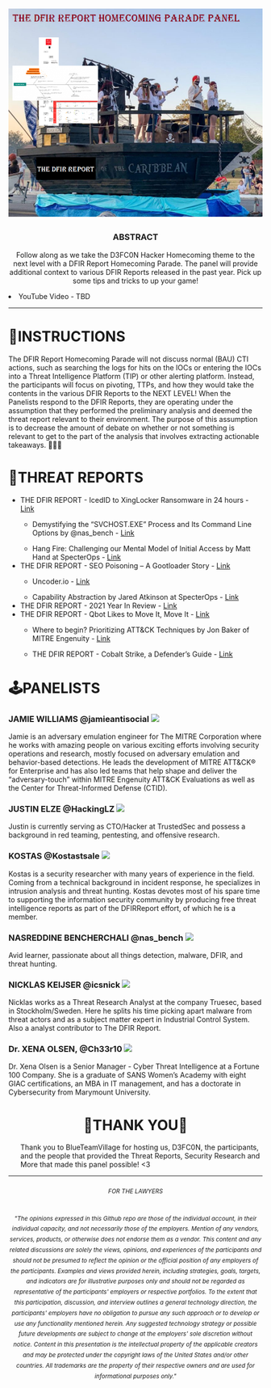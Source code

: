 # ![TheDFIRReportHomecomingParadePanel header](https://github.com/ch33r10/DEFCON30-BTV-TheDFIRReportHomecomingParadePanel/blob/main/HackerHomecoming/DFIR_REPORT_COVER.png)
<p><h3 align="center"><b>ABSTRACT</b></h3></p>
<p align="center">Follow along as we take the D3FC0N Hacker Homecoming theme to the next level with a DFIR Report Homecoming Parade. The panel will provide additional context to various DFIR Reports released in the past year. Pick up some tips and tricks to up your game!</p>
<li>YouTube Video - TBD</li>
<hr></hr>
<p><h1 align="left">🎲<b>INSTRUCTIONS</b></h1></p>
The DFIR Report Homecoming Parade will not discuss normal (BAU) CTI actions, such as searching the logs for hits on the IOCs or entering the IOCs into a Threat Intelligence Platform (TIP) or other alerting platform. Instead, the participants will focus on pivoting, TTPs, and how they would take the contents in the various DFIR Reports to the NEXT LEVEL! When the Panelists respond to the DFIR Reports, they are operating under the assumption that they performed the preliminary analysis and deemed the threat report relevant to their environment. The purpose of this assumption is to decrease the amount of debate on whether or not something is relevant to get to the part of the analysis that involves extracting actionable takeaways. 🤜💥🤛
<p></p>
<p><h1 align="left">📰<b>THREAT REPORTS</b></h1></p>
<ul>
<li>THE DFIR REPORT - IcedID to XingLocker Ransomware in 24 hours - <a href="https://thedfirreport.com/2021/10/18/icedid-to-xinglocker-ransomware-in-24-hours/">Link</a></li>
<ul><li>Demystifying the “SVCHOST.EXE” Process and Its Command Line Options by @nas_bench - <a href="https://nasbench.medium.com/demystifying-the-svchost-exe-process-and-its-command-line-options-508e9114e747">Link</a></ul></li>
<ul><li>Hang Fire: Challenging our Mental Model of Initial Access by Matt Hand at SpecterOps - <a href="https://posts.specterops.io/hang-fire-challenging-our-mental-model-of-initial-access-513c71878767">Link</a></ul></li>
<li>THE DFIR REPORT - SEO Poisoning – A Gootloader Story - <a href="https://thedfirreport.com/2022/05/09/seo-poisoning-a-gootloader-story/">Link</a></li>
<ul><li>Uncoder.io - <a href="https://uncoder.io/">Link</a></ul></li>
<ul><li>Capability Abstraction by Jared Atkinson at SpecterOps - <a href="https://posts.specterops.io/capability-abstraction-fbeaeeb26384">Link</a></ul></li>
<li>THE DFIR REPORT - 2021 Year In Review - <a href="https://thedfirreport.com/2022/03/07/2021-year-in-review/">Link</a></li>
<li>THE DFIR REPORT - Qbot Likes to Move It, Move It - <a href="https://thedfirreport.com/2022/02/07/qbot-likes-to-move-it-move-it/">Link</a></li>
<ul><li>Where to begin? Prioritizing ATT&CK Techniques by Jon Baker of MITRE Engenuity - <a href="https://medium.com/mitre-engenuity/where-to-begin-prioritizing-att-ck-techniques-c535b50983f4">Link</a></ul></li>
<ul><li>THE DFIR REPORT - Cobalt Strike, a Defender’s Guide - <a href="https://thedfirreport.com/2021/08/29/cobalt-strike-a-defenders-guide/">Link</a></ul></li>
</ul>
<p><h1 align="left">🕹️<b>PANELISTS</b></h1></p>
<p><h3 align="left">JAMIE WILLIAMS @jamieantisocial 
<a href="https://twitter.com/jamieantisocial"><img height="30" src="https://github.com/ch33r10/BlackHatAsia2020/blob/master/img/twitter%20blue%20logo.png"></a>
</h3></p>
<p align="left">
Jamie is an adversary emulation engineer for The MITRE Corporation where he works with amazing people on various exciting efforts involving security operations and research, mostly focused on adversary emulation and behavior-based detections. He leads the development of MITRE ATT&CK® for Enterprise and has also led teams that help shape and deliver the “adversary-touch” within MITRE Engenuity ATT&CK Evaluations as well as the Center for Threat-Informed Defense (CTID).
</p>
<p><h3 align="left">JUSTIN ELZE @HackingLZ 
<a href="https://twitter.com/HackingLZ"><img height="30" src="https://github.com/ch33r10/BlackHatAsia2020/blob/master/img/twitter%20blue%20logo.png"></a></h3></p>
<p align="left">
Justin is currently serving as CTO/Hacker at TrustedSec and possess a background in red teaming, pentesting, and offensive research. 
</p>
<p><h3 align="left">KOSTAS @Kostastsale
<a href="https://twitter.com/Kostastsale"><img height="30" src="https://github.com/ch33r10/BlackHatAsia2020/blob/master/img/twitter%20blue%20logo.png"></a>
</h3></p>
<p align="left">
Kostas is a security researcher with many years of experience in the field. Coming from a technical background in incident response, he specializes in intrusion analysis and threat hunting.
Kostas devotes most of his spare time to supporting the information security community by producing free threat intelligence reports as part of the DFIRReport effort, of which he is a member.
</p>
<p><h3 align="left">NASREDDINE BENCHERCHALI @nas_bench
<a href="https://twitter.com/nas_bench"><img height="30" src="https://github.com/ch33r10/BlackHatAsia2020/blob/master/img/twitter%20blue%20logo.png"></a></p></h3>
<p align="left">
Avid learner, passionate about all things detection, malware, DFIR, and threat hunting. 
</p>
<p><h3 align="left">NICKLAS KEIJSER @icsnick
<a href="https://twitter.com/icsnick"><img height="30" src="https://github.com/ch33r10/BlackHatAsia2020/blob/master/img/twitter%20blue%20logo.png"></a></h3></p>
<p align="left">
Nicklas works as a Threat Research Analyst at the company Truesec, based in Stockholm/Sweden. Here he splits his time picking apart malware from threat actors and as a subject matter expert in Industrial Control System. Also a analyst contributor to The DFIR Report. 
</p>
<p><h3 align="left">Dr. XENA OLSEN, @Ch33r10   
<a href="https://twitter.com/Ch33r10"><img height="30" src="https://github.com/ch33r10/BlackHatAsia2020/blob/master/img/twitter%20blue%20logo.png"></a></h3></p>
<p align="left">
Dr. Xena Olsen is a Senior Manager - Cyber Threat Intelligence at a Fortune 100 Company. She is a graduate of SANS Women’s Academy with eight GIAC certifications, an MBA in IT management, and has a doctorate in Cybersecurity from Marymount University. 
</p>

<p><h1 align="center">💎<b>THANK YOU</b>💎</h1></p>
<ul>
Thank you to BlueTeamVillage for hosting us, D3FC0N, the participants, and the people that provided the Threat Reports, Security Research and More that made this panel possible! <3
</ul>
<hr></hr>
<h6 align="center"><small>FOR THE LAWYERS</small></h6>
<h6 align="center"><sub>"The opinions expressed in this Github repo are those of the individual account, in their individual capacity, and not necessarily those of the employers. Mention of any vendors, services, products, or otherwise does not endorse them as a vendor. This content and any related discussions are solely the views, opinions, and experiences of the participants and should not be presumed to reflect the opinion or the official position of any employers of the participants. Examples and views provided herein, including strategies, goals, targets, and indicators are for illustrative purposes only and should not be regarded as representative of the participants' employers or respective portfolios. To the extent that this participation, discussion, and interview outlines a general technology direction, the participants' employers have no obligation to pursue any such approach or to develop or use any functionality mentioned herein. Any suggested technology strategy or possible future developments are subject to change at the employers' sole discretion without notice. Content in this presentation is the intellectual property of the applicable creators and may be protected under the copyright laws of the United States and/or other countries. All trademarks are the property of their respective owners and are used for informational purposes only."</sub></h6>
